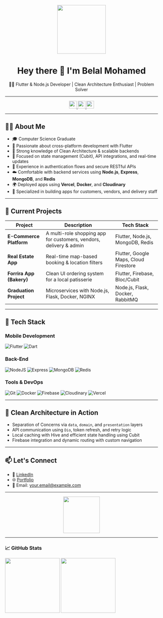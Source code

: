 <div align="center">
  <img height="160" src="https://media.giphy.com/media/M9gbBd9nbDrOTu1Mqx/giphy.gif" />
</div>


<h1 align="center">Hey there 👋 I'm Belal Mohamed</h1>

<p align="center">
  🧑‍💻 Flutter & Node.js Developer | Clean Architecture Enthusiast | Problem Solver
</p>

---

<div align="center">
  <a href="https://www.linkedin.com/in/belalmohameddev/" target="_blank">
    <img src="https://img.shields.io/static/v1?message=LinkedIn&logo=linkedin&label=&color=0077B5&logoColor=white&style=for-the-badge" height="25" />
  </a>
  <a href="https://www.instagram.com/belalma7med/" target="_blank">
    <img src="https://img.shields.io/static/v1?message=Instagram&logo=instagram&label=&color=E4405F&logoColor=white&style=for-the-badge" height="25" />
  </a>
  <a href="https://www.facebook.com/belalm.agwa" target="_blank">
    <img src="https://img.shields.io/static/v1?message=Facebook&logo=facebook&label=&color=1877F2&logoColor=white&style=for-the-badge" height="25" />
  </a>
</div>


---

## 🧑‍💼 About Me

- 🎓 Computer Science Graduate
- 💙 Passionate about cross-platform development with Flutter
- 🧱 Strong knowledge of Clean Architecture & scalable backends
- 🔄 Focused on state management (Cubit), API integrations, and real-time updates
- 🔐 Experience in authentication flows and secure RESTful APIs
- ☁️ Comfortable with backend services using **Node.js**, **Express**, **MongoDB**, and **Redis**
- 🌍 Deployed apps using **Vercel**, **Docker**, and **Cloudinary**
- 📱 Specialized in building apps for customers, vendors, and delivery staff

---

## 🚀 Current Projects

| Project        | Description                                              | Tech Stack                         |
|----------------|----------------------------------------------------------|-------------------------------------|
| **E-Commerce Platform** | A multi-role shopping app for customers, vendors, delivery & admin | Flutter, Node.js, MongoDB, Redis    |
| **Real Estate App**     | Real-time map-based booking & location filters    | Flutter, Google Maps, Cloud Firestore |
| **Forrira App (Bakery)**| Clean UI ordering system for a local patisserie   | Flutter, Firebase, Bloc/Cubit       |
| **Graduation Project**  | Microservices with Node.js, Flask, Docker, NGINX | Node.js, Flask, Docker, RabbitMQ    |

---

## 🧰 Tech Stack

### Mobile Development
![Flutter](https://img.shields.io/badge/flutter-%2302569B.svg?style=for-the-badge&logo=flutter&logoColor=white)
![Dart](https://img.shields.io/badge/dart-%230175C2.svg?style=for-the-badge&logo=dart&logoColor=white)

### Back-End
![NodeJS](https://img.shields.io/badge/node.js-%2343853D.svg?style=for-the-badge&logo=node.js&logoColor=white)
![Express](https://img.shields.io/badge/express-%23404d59.svg?style=for-the-badge&logo=express&logoColor=white)
![MongoDB](https://img.shields.io/badge/mongodb-%2347A248.svg?style=for-the-badge&logo=mongodb&logoColor=white)
![Redis](https://img.shields.io/badge/redis-%23DD0031.svg?style=for-the-badge&logo=redis&logoColor=white)

### Tools & DevOps
![Git](https://img.shields.io/badge/git-%23F05032.svg?style=for-the-badge&logo=git&logoColor=white)
![Docker](https://img.shields.io/badge/docker-%230db7ed.svg?style=for-the-badge&logo=docker&logoColor=white)
![Firebase](https://img.shields.io/badge/firebase-%23039BE5.svg?style=for-the-badge&logo=firebase)
![Cloudinary](https://img.shields.io/badge/cloudinary-%231681c4.svg?style=for-the-badge&logo=cloudinary&logoColor=white)
![Vercel](https://img.shields.io/badge/vercel-%23000000.svg?style=for-the-badge&logo=vercel&logoColor=white)

---

## 📌 Clean Architecture in Action

- Separation of Concerns via `data`, `domain`, and `presentation` layers
- API communication using `Dio`, token refresh, and retry logic
- Local caching with Hive and efficient state handling using Cubit
- Firebase integration and dynamic routing with custom navigation

---

## 📫 Let's Connect

- 💼 [LinkedIn](https://www.linkedin.com/in/YOUR_LINKEDIN)
- 🌐 [Portfolio](https://YOUR_PORTFOLIO.com)
- 📧 Email: your.email@example.com

---

<p align="center">
  <img height="120" src="https://media.giphy.com/media/v1.Y2lkPTc5MGI3NjExbTI1MGdrbTd6cnA2ZWd2cG05Z2dzNmp0dWxrMGlvNHF3eWJhbWs3eCZlcD12MV9naWZzX3NlYXJjaCZjdD1n/l0HlNaQ6gWfllcjDO/giphy.gif" />
</p>


---

### 📈 GitHub Stats
<p align="left">
  <img src="https://github-readme-stats.vercel.app/api?username=YOUR_USERNAME&show_icons=true&theme=tokyonight" height="180" />
  <img src="https://github-readme-stats.vercel.app/api/top-langs/?username=YOUR_USERNAME&layout=compact&theme=tokyonight" height="180"/>
</p>
